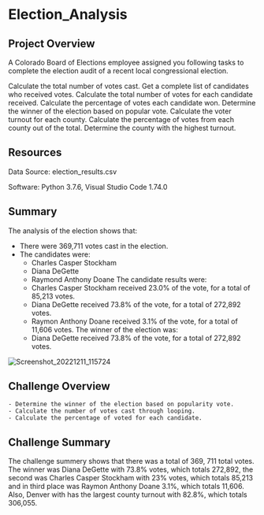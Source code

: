 # **Election_Analysis**

## **Project Overview**
A Colorado Board of Elections employee assigned you following tasks to complete the election audit of a recent local congressional election.

Calculate the total number of votes cast.
Get a complete list of candidates who received votes.
Calculate the total number of votes for each candidate received.
Calculate the percentage of votes each candidate won.
Determine the winner of the election based on popular vote.
Calculate the voter turnout for each county.
Calculate the percentage of votes from each county out of the total.
Determine the county with the highest turnout.

## **Resources**
Data Source: election_results.csv

Software: Python 3.7.6, Visual Studio Code 1.74.0

## **Summary**
The analysis of the election shows that:
- There were 369,711 votes cast in the election.
- The candidates were:
  - Charles Casper Stockham
  - Diana DeGette
  - Raymond Anthony Doane
 The candidate results were:
  - Charles Casper Stockham received 23.0% of the vote, for a total of 85,213 votes.
  - Diana DeGette received 73.8% of the vote, for a total of 272,892 votes.
  - Raymon Anthony Doane received 3.1% of the vote, for a total of 11,606 votes.
The winner of the election was:
  - Diana DeGette received 73.8% of the vote, for a total of 272,892 votes.
  
  
![Screenshot_20221211_115724](https://user-images.githubusercontent.com/118132063/206933889-b8977e1d-fb53-4a4e-82f8-24cac3ce597b.png)


  
  ## **Challenge Overview**
    - Determine the winner of the election based on popularity vote.
    - Calculate the number of votes cast through looping.
    - Calculate the percentage of voted for each candidate.
    
  ## **Challenge Summary**
  The challenge summery shows that there was a total of 369, 711 total votes. The winner was Diana DeGette with 73.8% votes, which totals 272,892, the second was Charles Casper Stockham with 23% votes, which totals 85,213 and in third place was Raymon Anthony Doane 3.1%, which totals 11,606. Also, Denver with has the largest county turnout with 82.8%, which totals 306,055.

  
